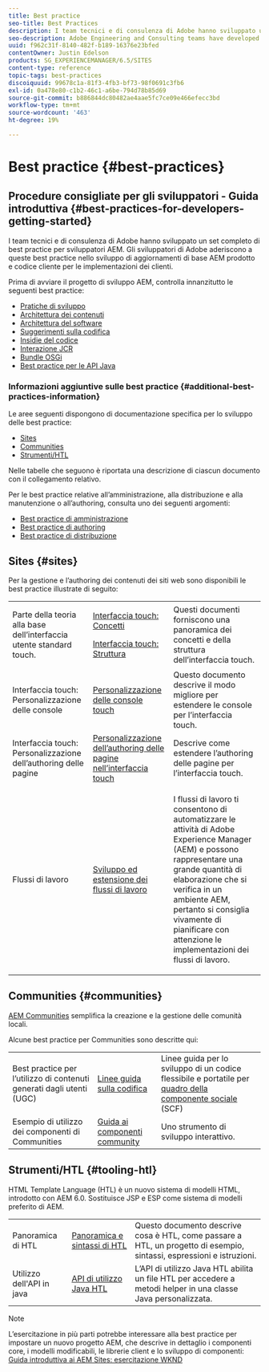 ```yaml
---
title: Best practice
seo-title: Best Practices
description: I team tecnici e di consulenza di Adobe hanno sviluppato un set completo di best practice per sviluppatori AEM
seo-description: Adobe Engineering and Consulting teams have developed a comprehensive set of best practices for AEM developers
uuid: f962c31f-8140-482f-b189-16376e23bfed
contentOwner: Justin Edelson
products: SG_EXPERIENCEMANAGER/6.5/SITES
content-type: reference
topic-tags: best-practices
discoiquuid: 99678c1a-81f3-4fb3-bf73-98f0691c3fb6
exl-id: 0a478e80-c1b2-46c1-a6be-794d78b85d69
source-git-commit: b886844dc80482ae4aae5fc7ce09e466efecc3bd
workflow-type: tm+mt
source-wordcount: '463'
ht-degree: 19%

---
```


# Best practice  {#best-practices}

## Procedure consigliate per gli sviluppatori - Guida introduttiva {#best-practices-for-developers-getting-started}

I team tecnici e di consulenza di Adobe hanno sviluppato un set completo di best practice per sviluppatori AEM. Gli sviluppatori di Adobe aderiscono a queste best practice nello sviluppo di aggiornamenti di base AEM prodotto e codice cliente per le implementazioni dei clienti.

Prima di avviare il progetto di sviluppo AEM, controlla innanzitutto le seguenti best practice:

* [Pratiche di sviluppo](/help/sites-developing/development-practices.md)
* [Architettura dei contenuti](/help/sites-developing/content-architecture.md)
* [Architettura del software](/help/sites-developing/software-architecture.md)
* [Suggerimenti sulla codifica](/help/sites-developing/coding-tips.md)
* [Insidie del codice](/help/sites-developing/code-pitfalls.md)
* [Interazione JCR](/help/sites-developing/jcr-integration.md)
* [Bundle OSGi](/help/sites-developing/osgi-bundles.md)
* [Best practice per le API Java](https://experienceleague.adobe.com/docs/experience-manager-learn/foundation/development/understand-java-api-best-practices.html)

### Informazioni aggiuntive sulle best practice {#additional-best-practices-information}

Le aree seguenti dispongono di documentazione specifica per lo sviluppo delle best practice:

* [Sites](#sites)
* [Communities](/help/sites-developing/best-practices.md#communities)
* [Strumenti/HTL](/help/sites-developing/best-practices.md#tooling-htl)

Nelle tabelle che seguono è riportata una descrizione di ciascun documento con il collegamento relativo.

Per le best practice relative all’amministrazione, alla distribuzione e alla manutenzione o all’authoring, consulta uno dei seguenti argomenti:

* [Best practice di amministrazione](/help/sites-administering/administer-best-practices.md)
* [Best practice di authoring](/help/sites-authoring/best-practices.md)
* [Best practice di distribuzione](/help/sites-deploying/best-practices.md)

## Sites {#sites}

Per la gestione e l’authoring dei contenuti dei siti web sono disponibili le best practice illustrate di seguito:

<table>
 <tbody>
  <tr>
   <td>Parte della teoria alla base dell’interfaccia utente standard touch.</td>
   <td><p><a href="/help/sites-developing/touch-ui-concepts.md">Interfaccia touch: Concetti</a></p> <p><a href="/help/sites-developing/touch-ui-structure.md">Interfaccia touch: Struttura</a></p> </td>
   <td>Questi documenti forniscono una panoramica dei concetti e della struttura dell’interfaccia touch.</td>
  </tr>
  <tr>
   <td>Interfaccia touch: Personalizzazione delle console </td>
   <td><a href="/help/sites-developing/customizing-consoles-touch.md">Personalizzazione delle console touch</a></td>
   <td>Questo documento descrive il modo migliore per estendere le console per l’interfaccia touch.</td>
  </tr>
  <tr>
   <td>Interfaccia touch: Personalizzazione dell’authoring delle pagine</td>
   <td><a href="/help/sites-developing/customizing-page-authoring-touch.md">Personalizzazione dell’authoring delle pagine nell’interfaccia touch</a></td>
   <td>Descrive come estendere l’authoring delle pagine per l’interfaccia touch.</td>
  </tr>
  <tr>
   <td>Flussi di lavoro</td>
   <td><a href="/help/sites-developing/workflows-best-practices.md">Sviluppo ed estensione dei flussi di lavoro</a></td>
   <td><p>I flussi di lavoro ti consentono di automatizzare le attività di Adobe Experience Manager (AEM) e possono rappresentare una grande quantità di elaborazione che si verifica in un ambiente AEM, pertanto si consiglia vivamente di pianificare con attenzione le implementazioni dei flussi di lavoro.</p> </td>
  </tr>
 </tbody>
</table>

## Communities {#communities}

[AEM Communities](/help/communities/overview.md) semplifica la creazione e la gestione delle comunità locali.

Alcune best practice per Communities sono descritte qui:

|  |  |  |
|---|---|---|
| Best practice per l’utilizzo di contenuti generati dagli utenti (UGC) | [Linee guida sulla codifica](/help/communities/code-guide.md) | Linee guida per lo sviluppo di un codice flessibile e portatile per [quadro della componente sociale](/help/communities/scf.md) (SCF) |
| Esempio di utilizzo dei componenti di Communities | [Guida ai componenti community](/help/communities/components-guide.md) | Uno strumento di sviluppo interattivo. |

## Strumenti/HTL {#tooling-htl}

HTML Template Language (HTL) è un nuovo sistema di modelli HTML, introdotto con AEM 6.0. Sostituisce JSP e ESP come sistema di modelli preferito di AEM.

|  |  |  |
|---|---|---|
| Panoramica di HTL | [Panoramica e sintassi di HTL](https://experienceleague.adobe.com/docs/experience-manager-htl/content/overview.html) | Questo documento descrive cosa è HTL, come passare a HTL, un progetto di esempio, sintassi, espressioni e istruzioni. |
| Utilizzo dell&#39;API in java | [API di utilizzo Java HTL](https://helpx.adobe.com/experience-manager/htl/using/use-api.html) | L’API di utilizzo Java HTL abilita un file HTL per accedere a metodi helper in una classe Java personalizzata. |

>[!NOTE]
>
>L’esercitazione in più parti potrebbe interessare alla best practice per impostare un nuovo progetto AEM, che descrive in dettaglio i componenti core, i modelli modificabili, le librerie client e lo sviluppo di componenti:
>[Guida introduttiva ai AEM Sites: esercitazione WKND](https://helpx.adobe.com/experience-manager/kt/sites/using/getting-started-wknd-tutorial-develop.html)

